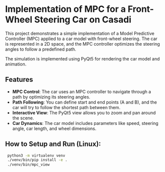 # Implementation of MPC for a Front-Wheel Steering Car on Casadi

This project demonstrates a simple implementation of a Model Predictive Controller (MPC) applied to a car model with front-wheel steering. The car is represented in a 2D space, and the MPC controller optimizes the steering angles to follow a predefined path.

The simulation is implemented using PyQt5 for rendering the car model and animation.

## Features
- **MPC Control**: The car uses an MPC controller to navigate through a path by optimizing its steering angles.
- **Path Following**: You can define start and end points (A and B), and the car will try to follow the shortest path between them.
- **Interactive View**: The PyQt5 view allows you to zoom and pan around the scene.
- **Car Dynamics**: The car model includes parameters like speed, steering angle, car length, and wheel dimensions.

## How to Setup and Run (Linux):
```bash
 python3 -m virtualenv venv
 ./venv/bin/pip install -e .
 ./venv/bin/mpc_view
```